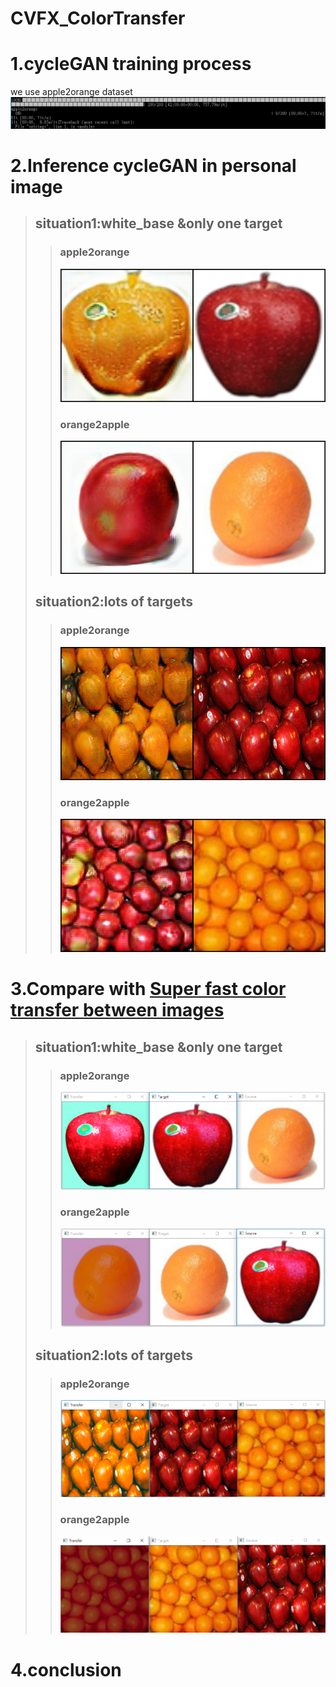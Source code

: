 # CVFX_ColorTransfer 

  # 1.cycleGAN training process 
  we use apple2orange dataset
  ![image](https://github.com/CharlieYao1996/CVFX_ColorTransfer-/blob/master/progress%20bar.png)
  # 2.Inference cycleGAN in personal image
  >## situation1:white_base &only one target
  >>### apple2orange
  >>![image](https://github.com/CharlieYao1996/CVFX_ColorTransfer-/blob/master/apple2orange_Epoch200_01.png)
  >>### orange2apple
  >>![image](https://github.com/CharlieYao1996/CVFX_ColorTransfer-/blob/master/orange2apple_Epoch200_01.png)
  >## situation2:lots of targets
  >>### apple2orange
  >>![image](https://github.com/CharlieYao1996/CVFX_ColorTransfer-/blob/master/apple2orange_Epoch200_02.PNG)
  >>### orange2apple
  >>![image](https://github.com/CharlieYao1996/CVFX_ColorTransfer-/blob/master/orange2apple_Epoch200_02.PNG)
  # 3.Compare with [Super fast color transfer between images](https://github.com/jrosebr1/color_transfer)
  >## situation1:white_base &only one target
  >>### apple2orange
  >>![image](https://github.com/CharlieYao1996/CVFX_ColorTransfer-/blob/master/apple2orange_ref_01.png)
  >>### orange2apple
  >>![image](https://github.com/CharlieYao1996/CVFX_ColorTransfer-/blob/master/orange2apple_ref_01.png)
  >## situation2:lots of targets
  >>### apple2orange
  >>![image](https://github.com/CharlieYao1996/CVFX_ColorTransfer-/blob/master/apple2orange_ref_02.PNG)
  >>### orange2apple
  >>![image](https://github.com/CharlieYao1996/CVFX_ColorTransfer-/blob/master/orange2apple_ref_02.PNG)
  # 4.conclusion
  
